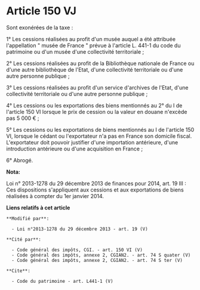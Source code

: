 # Article 150 VJ

Sont exonérées de la taxe : 

1° Les cessions réalisées au profit d'un musée auquel a été attribuée l'appellation " musée de France " prévue à l'article L.
441-1 du code du patrimoine ou d'un musée d'une collectivité territoriale ; 

2° Les cessions réalisées au profit de la Bibliothèque nationale de France ou d'une autre bibliothèque de l'Etat, d'une
collectivité territoriale ou d'une autre personne publique ; 

3° Les cessions réalisées au profit d'un service d'archives de l'Etat, d'une collectivité territoriale ou d'une autre
personne publique ; 

4° Les cessions ou les exportations des biens mentionnés au 2° du I de l'article 150 VI lorsque le prix de cession ou la
valeur en douane n'excède pas 5 000 € ; 

5° Les cessions ou les exportations de biens mentionnés au I de l'article 150 VI, lorsque le cédant ou l'exportateur n'a pas
en France son domicile fiscal. L'exportateur doit pouvoir justifier d'une importation antérieure, d'une introduction
antérieure ou d'une acquisition en France ; 

6° Abrogé.

**Nota:**

Loi n° 2013-1278 du 29 décembre 2013 de finances pour 2014, art. 19 III : Ces dispositions s'appliquent aux cessions et aux
exportations de biens réalisées à compter du 1er janvier 2014.

**Liens relatifs à cet article**

	**Modifié par**:

	  - Loi n°2013-1278 du 29 décembre 2013 - art. 19 (V)

	**Cité par**:

	  - Code général des impôts, CGI. - art. 150 VI (V)
	  - Code général des impôts, annexe 2, CGIAN2. - art. 74 S quater (V)
	  - Code général des impôts, annexe 2, CGIAN2. - art. 74 S ter (V)

	**Cite**:

	  - Code du patrimoine - art. L441-1 (V)
